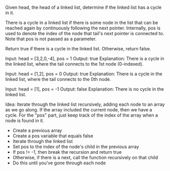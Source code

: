 Given head, the head of a linked list, determine if the linked list has a cycle in it.

There is a cycle in a linked list if there is some node in the list that can be reached again by continuously following the next pointer. Internally, pos is used to denote the index of the node that tail's next pointer is connected to. Note that pos is not passed as a parameter.

Return true if there is a cycle in the linked list. Otherwise, return false.

Input: head = [3,2,0,-4], pos = 1
Output: true
Explanation: There is a cycle in the linked list, where the tail connects to the 1st node (0-indexed).

Input: head = [1,2], pos = 0
Output: true
Explanation: There is a cycle in the linked list, where the tail connects to the 0th node.

Input: head = [1], pos = -1
Output: false
Explanation: There is no cycle in the linked list.

Idea: Iterate through the linked list recursively, adding each node to an array as we go along. If the array
included the current node, then we have a cycle. For the "pos" part, just keep track of the index of the array
when a node is found in it.

- Create a previous array
- Create a pos variable that equals false
- Iterate through the linked list
- Set pos to the index of the node's child in the previous array
- If pos != -1, then break the recursion and return true
- Otherwise, if there is a next, call the function recursively on that child
- Do this until you've gone through each node

<script>

    function DetectCycle(head){
        prev = []
        pos = false

        let checkNode = (node) => {
            if (prev.indexOf(node) isn't -1) {
                return
            }
            if (node.next) checkNode(node)
        }
        return !!pos
    }

</script>
